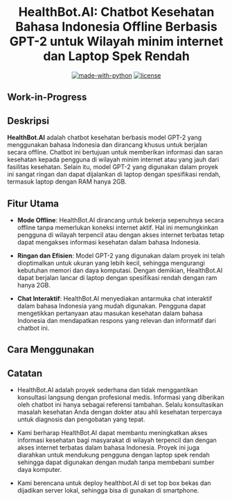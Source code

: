 <div align="center">
  <h1>HealthBot.AI: Chatbot Kesehatan Bahasa Indonesia Offline Berbasis GPT-2 untuk Wilayah minim internet dan Laptop Spek Rendah</h1>
  
  [![made-with-python](https://img.shields.io/badge/Made%20with-Python-1f425f.svg)](https://www.python.org/)
  [![license](https://img.shields.io/github/license/andri-jpg/chatwaifu)](LICENSE)
</div>

## Work-in-Progress

## Deskripsi

**HealthBot.AI** adalah chatbot kesehatan berbasis model GPT-2 yang menggunakan bahasa Indonesia dan dirancang khusus untuk berjalan secara offline. Chatbot ini bertujuan untuk memberikan informasi dan saran kesehatan kepada pengguna di wilayah minim internet atau yang jauh dari fasilitas kesehatan. Selain itu, model GPT-2 yang digunakan dalam proyek ini sangat ringan dan dapat dijalankan di laptop dengan spesifikasi rendah, termasuk laptop dengan RAM hanya 2GB.

## Fitur Utama

- **Mode Offline**: HealthBot.AI dirancang untuk bekerja sepenuhnya secara offline tanpa memerlukan koneksi internet aktif. Hal ini memungkinkan pengguna di wilayah terpencil atau dengan akses internet terbatas tetap dapat mengakses informasi kesehatan dalam bahasa Indonesia.

- **Ringan dan Efisien**: Model GPT-2 yang digunakan dalam proyek ini telah dioptimalkan untuk ukuran yang lebih kecil, sehingga mengurangi kebutuhan memori dan daya komputasi. Dengan demikian, HealthBot.AI dapat berjalan lancar di laptop dengan spesifikasi rendah dengan ram hanya 2GB.

- **Chat Interaktif**: HealthBot.AI menyediakan antarmuka chat interaktif dalam bahasa Indonesia yang mudah digunakan. Pengguna dapat mengetikkan pertanyaan atau masukan kesehatan dalam bahasa Indonesia dan mendapatkan respons yang relevan dan informatif dari chatbot ini.

## Cara Menggunakan


## Catatan

- HealthBot.AI adalah proyek sederhana dan tidak menggantikan konsultasi langsung dengan profesional medis. Informasi yang diberikan oleh chatbot ini hanya sebagai referensi tambahan. Selalu konsultasikan masalah kesehatan Anda dengan dokter atau ahli kesehatan terpercaya untuk diagnosis dan pengobatan yang tepat.

- Kami berharap HealthBot.AI dapat membantu meningkatkan akses informasi kesehatan bagi masyarakat di wilayah terpencil dan dengan akses internet terbatas dalam bahasa Indonesia. Proyek ini juga diarahkan untuk mendukung pengguna dengan laptop spek rendah sehingga dapat digunakan dengan mudah tanpa membebani sumber daya komputer.

- Kami berencana untuk deploy healthbot.AI di set top box bekas dan dijadikan server lokal, sehingga bisa di gunakan di smartphone.
